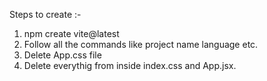 Steps to create :-
1) npm create vite@latest
2) Follow all the commands like project name language etc.
3) Delete App.css file
4) Delete everythig from inside index.css and App.jsx.